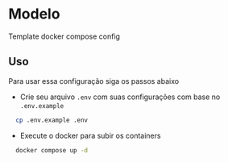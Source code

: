 # Modelo

Template docker compose config

## Uso

Para usar essa configuração siga os passos abaixo

- Crie seu arquivo `.env` com suas configurações com base no `.env.example`

```bash
  cp .env.example .env
```

- Execute o docker para subir os containers
```bash
  docker compose up -d
```
    